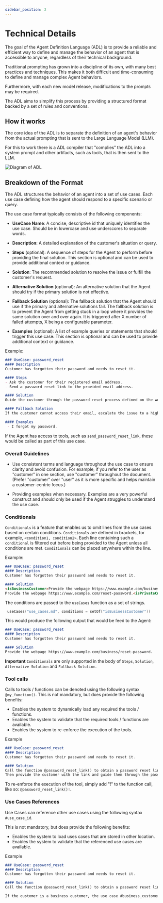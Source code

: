 ```yaml
---
sidebar_position: 2
---
```


# Technical Details

The goal of the Agent Definition Language (ADL) is to provide a reliable and efficient way
to define and manage the behavior of an agent that is accessible to anyone, regardless of their technical background.

Traditional prompting has grown into a discipline of its own, with many best practices and techniques.
This makes it both difficult and time-consuming to define and manage complex Agent behaviors.

Furthermore, with each new model release, modifications to the prompts may be required.

The ADL aims to simplify this process by providing a structured format backed by a set of rules and conventions.


## How it works

The core idea of the ADL is to separate the definition of an agent's behavior from the actual prompting that is
sent to the Large Language Model (LLM).

For this to work there is a ADL compiler that "complies" the ADL into a system prompt and other artifacts, such as tools,
that is then sent to the LLM.

![Diagram of ADL](/img/adl.png)


## Breakdown of the Format

The ADL structures the behavior of an agent into a set of use cases. Each use case defining how the agent should
respond to a specific scenario or query.

The use case format typically consists of the following components:

- **UseCase Name**: A concise, descriptive id that uniquely identifies the use case.
  Should be in lowercase and use underscores to separate words.


- **Description**: A detailed explanation of the customer's situation or query.


- **Steps** (optional): A sequence of steps for the Agent to perform before providing the final solution.
  This section is optional and can be used to provide additional context or guidance.


- **Solution**: The recommended solution to resolve the issue or fulfill the customer's request.


- **Alternative Solution** (optional): An alternative solution that the Agent should try if the primary solution is not effective.


- **Fallback Solution** (optional): The fallback solution that the Agent should use if the primary and alternative solutions fail.
  The fallback solution is to prevent the Agent from getting stuck in a loop
  where it provides the same solution over and over again. It is triggered after X number of failed attempts,
  X being a configurable parameter.


- **Examples** (optional): A list of example queries or statements that should trigger this use case.
  This section is optional and can be used to provide additional context or guidance.


Example:

```markdown
### UseCase: password_reset
#### Description
Customer has forgotten their password and needs to reset it.

#### Steps
- Ask the customer for their registered email address.
- Send a password reset link to the provided email address.

#### Solution
Guide the customer through the password reset process defined on the webpage https://www.example.com/reset-password.

#### Fallback Solution
If the customer cannot access their email, escalate the issue to a higher tier of support.

#### Examples
 - I forgot my password.
```

If the Agent has access to tools, such as `send_password_reset_link`, these would be called as part of this use case.


### Overall Guidelines

- Use consistent terms and language throughout the use case to ensure clarity and avoid confusion.
  For example, if you refer to the user as "customer" in one section, use "customer" throughout the document.
  (Prefer "customer" over "user" as it is more specific and helps maintain a customer-centric focus.)

- Providing examples when necessary. Examples are a very powerful construct
  and should only be used if the Agent struggles to understand the use case.


### Conditionals

`Conditionals` is a feature that enables us to omit lines from the use cases based on certain conditions.
`Conditionals` are defined in brackets, for example, `<condition1, condition2>`.
Each line containing such a `conditional` is filtered out before being provided to the Agent unless all conditions
are met. `Conditionals` can be placed anywhere within the line.

Example:

```markdown
### UseCase: password_reset
#### Description
Customer has forgotten their password and needs to reset it.

#### Solution
<isBusinessCustomer>Provide the webpage https://www.example.com/business/reset-password.
Provide the webpage https://www.example.com/reset-password.<isPrivateCustomer>
```

The conditions are passed to the `useCases` function as a set of strings.

```kts
 useCases("use_cases.md", conditions = setOf("isBusinessCustomer"))
```

This would produce the following output that would be feed to the Agent:

```markdown
### UseCase: password_reset
#### Description
Customer has forgotten their password and needs to reset it.

#### Solution
Provide the webpage https://www.example.com/business/reset-password.
```

**Important** `Conditionals` are only supported in the body of `Steps`, `Solution`,
`Alternative Solution` and `Fallback Solution`.


### Tool calls

Calls to tools / functions can be denoted using the following syntax `@my_function()`.
This is not mandatory, but does provide the following benefits:
- Enables the system to dynamically load any required the tools / functions.
- Enables the system to validate that the required tools / functions are available.
- Enables the system to re-enforce the execution of the tools.

Example
```markdown
### UseCase: password_reset
#### Description
Customer has forgotten their password and needs to reset it.

#### Solution
Call the function @password_reset_link() to obtain a password reset link.
Then provide the customer with the link and guide them through the password reset process.

```

To re-enforce the execution of the tool, simply add "!" to the function call, like so: `@password_reset_link()!`.


### Use Cases References

Use Cases can reference other use cases using the following syntax `#use_case_id`.

This is not mandatory, but does provide the following benefits:
- Enables the system to load uses cases that are stored in other location.
- Enables the system to validate that the referenced use cases are available.

Example
```markdown
### UseCase: password_reset
#### Description
Customer has forgotten their password and needs to reset it.

#### Solution
Call the function @password_reset_link() to obtain a password reset link.

If the customer is a business customer, the use case #business_customer_support should be followed.

```



